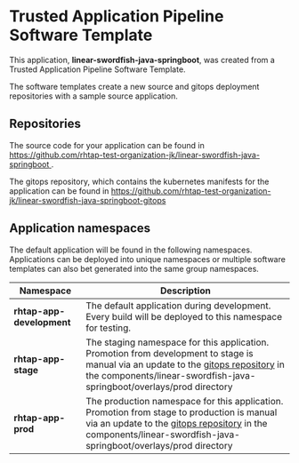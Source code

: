 # Trusted Application Pipeline Software Template

This application, **linear-swordfish-java-springboot**, was created from a Trusted Application Pipeline Software Template.

The software templates create a new source and gitops deployment repositories with a sample source application. 

## Repositories

The source code for your application can be found in [https://github.com/rhtap-test-organization-jk/linear-swordfish-java-springboot ](https://github.com/rhtap-test-organization-jk/linear-swordfish-java-springboot ).
 
The gitops repository, which contains the kubernetes manifests for the application can be found in 
[https://github.com/rhtap-test-organization-jk/linear-swordfish-java-springboot-gitops ](https://github.com/rhtap-test-organization-jk/linear-swordfish-java-springboot-gitops ) 

## Application namespaces 

The default application will be found in the following namespaces. Applications can be deployed into unique namespaces or multiple software templates can also bet generated into the same group namespaces.  

|  Namespace   |  Description   |  
| -------- | -------- |   
| **rhtap-app-development** | The default application during development. Every build will be deployed to this namespace for testing. | 
| **rhtap-app-stage** | The staging namespace for this application. Promotion from development to stage is manual via an update to the [gitops repository](https://github.com/rhtap-test-organization-jk/linear-swordfish-java-springboot-gitops ) in the components/linear-swordfish-java-springboot/overlays/prod directory |  
| **rhtap-app-prod** | The production namespace for this application. Promotion from stage to production is manual via an update to the [gitops repository](https://github.com/rhtap-test-organization-jk/linear-swordfish-java-springboot-gitops ) in the components/linear-swordfish-java-springboot/overlays/prod directory | 